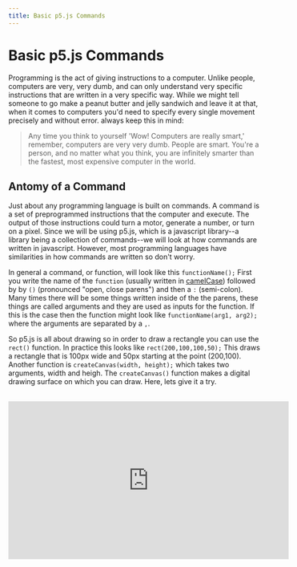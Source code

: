 ```yaml
---
title: Basic p5.js Commands
---
```

# Basic p5.js Commands
Programming is the act of giving instructions to a computer. Unlike people, computers are very, very dumb, and can only understand very specific instructions that are written in a very specific way. While we might tell someone to go make a peanut butter and jelly sandwich and leave it at that, when it comes to computers you'd need to specify every single movement precisely and without error. always keep this in mind:
>Any time you think to yourself 'Wow! Computers are really smart,' remember, computers are very very dumb. People are smart. You're a person, and no matter what you think, you are infinitely smarter than the fastest, most expensive computer in the world.

## Antomy of a Command
Just about any programming language is built on commands. A command is a set of preprogrammed instructions that the computer and execute. The output of those instructions could turn a motor, generate a number, or turn on a pixel. Since we will be using p5.js, which is a javascript library--a library being a collection of commands--we will look at how commands are written in javascript. However, most programming languages have similarities in how commands are written so don't worry.

In general a command, or function, will look like this `functionName();` First you write the name of the `function` (usually written in [camelCase](https://en.wikipedia.org/wiki/Camel_case)) followed by by `()` (pronounced "open, close parens") and then a `:` (semi-colon). Many times there will be some things written inside of the the parens, these things are called arguments and they are used as inputs for the function. If this is the case then the function might look like `functionName(arg1, arg2);` where the arguments are separated by a `,`.

So p5.js is all about drawing so in order to draw a rectangle you can use the `rect()` function. In practice this looks like `rect(200,100,100,50);` This draws a rectangle that is 100px wide and 50px starting at the point (200,100). Another function is `createCanvas(width, height);` which takes two arguments, width and heigh. The `createCanvas()` function makes a digital drawing surface on which you can draw. Here, lets give it a try.

<script type="text/p5" data-autoplay data-width="300" data-height="320" data-preview-width="260">
createCanvas(200,200);
rect(20,50,100,25);
</script>

<br>

<iframe width="560" height="315" src="https://www.youtube.com/embed/D1ELEeIs0j8?rel=0" frameborder="0" allow="autoplay; encrypted-media" allowfullscreen></iframe>
